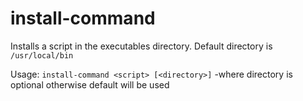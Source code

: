 install-command
==============

Installs a script in the executables directory.
Default directory is `/usr/local/bin`

Usage: `install-command <script> [<directory>]`
-where directory is optional otherwise default will be used
